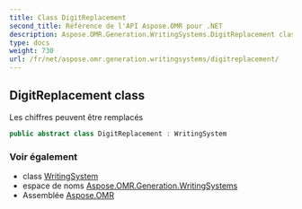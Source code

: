 ```yaml
---
title: Class DigitReplacement
second_title: Référence de l'API Aspose.OMR pour .NET
description: Aspose.OMR.Generation.WritingSystems.DigitReplacement classe. Les chiffres peuvent être remplacés
type: docs
weight: 730
url: /fr/net/aspose.omr.generation.writingsystems/digitreplacement/
---
```

## DigitReplacement class

Les chiffres peuvent être remplacés

```csharp
public abstract class DigitReplacement : WritingSystem
```

### Voir également

* class [WritingSystem](../writingsystem/)
* espace de noms [Aspose.OMR.Generation.WritingSystems](../../aspose.omr.generation.writingsystems/)
* Assemblée [Aspose.OMR](../../)


